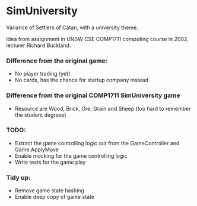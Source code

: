 # SimUniversity

Variance of Settlers of Catan, with a university theme.

Idea from assignment in UNSW CSE COMP1711 computing course in 2002, lecturer Richard Buckland.

### Difference from the original game:
* No player trading (yet)
* No cards, has the chance for startup company instead

### Difference from the original COMP1711 SimUniversity game
* Resource are Wood, Brick, Ore, Grain and Sheep (too hard to remember the student degrees)

### TODO:
* Extract the game controlling logic out from the GameController and Game.ApplyMove
* Enable mocking for the game controlling logic
* Write tests for the game play

### Tidy up:
* Remove game state hashing
* Enable deep copy of game state